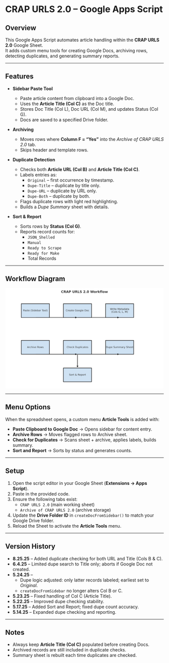 # CRAP URLS 2.0 – Google Apps Script

## Overview  
This Google Apps Script automates article handling within the **CRAP URLS 2.0** Google Sheet.  
It adds custom menu tools for creating Google Docs, archiving rows, detecting duplicates, and generating summary reports.

---

## Features  
- **Sidebar Paste Tool**  
  - Paste article content from clipboard into a Google Doc.  
  - Uses the **Article Title (Col C)** as the Doc title.  
  - Stores Doc Title (Col L), Doc URL (Col M), and updates Status (Col G).  
  - Docs are saved to a specified Drive folder.

- **Archiving**  
  - Moves rows where **Column F = “Yes”** into the *Archive of CRAP URLS 2.0* tab.  
  - Skips header and template rows.

- **Duplicate Detection**  
  - Checks both **Article URL (Col B)** and **Article Title (Col C)**.  
  - Labels entries as:  
    - `Original` – first occurrence by timestamp.  
    - `Dupe-Title` – duplicate by title only.  
    - `Dupe-URL` – duplicate by URL only.  
    - `Dupe-Both` – duplicate by both.  
  - Flags duplicate rows with light red highlighting.  
  - Builds a *Dupe Summary* sheet with details.

- **Sort & Report**  
  - Sorts rows by **Status (Col G)**.  
  - Reports record counts for:  
    - `JSON_Shelled`  
    - `Manual`  
    - `Ready to Scrape`  
    - `Ready for Make`  
    - Total Records  

---

## Workflow Diagram  

![CRAP URLS Workflow](images/CRAP_URLS_Workflow.png)  

---

## Menu Options  
When the spreadsheet opens, a custom menu **Article Tools** is added with:  
- **Paste Clipboard to Google Doc** → Opens sidebar for content entry.  
- **Archive Rows** → Moves flagged rows to Archive sheet.  
- **Check for Duplicates** → Scans sheet + archive, applies labels, builds summary.  
- **Sort and Report** → Sorts by status and generates counts.

---

## Setup  
1. Open the script editor in your Google Sheet (**Extensions → Apps Script**).  
2. Paste in the provided code.  
3. Ensure the following tabs exist:  
   - `CRAP URLS 2.0` (main working sheet)  
   - `Archive of CRAP URLS 2.0` (archive storage)  
4. Update the **Drive Folder ID** in `createDocFromSidebar()` to match your Google Drive folder.  
5. Reload the Sheet to activate the **Article Tools** menu.

---

## Version History  
- **8.25.25** – Added duplicate checking for both URL and Title (Cols B & C).  
- **6.4.25** – Limited dupe search to Title only; aborts if Google Doc not created.  
- **5.24.25** –  
  - Dupe logic adjusted: only latter records labeled; earliest set to *Original*.  
  - `createDocFromSidebar` no longer alters Col B or C.  
- **5.23.25** – Fixed handling of Col C (Article Title).  
- **5.22.25** – Improved dupe checking stability.  
- **5.17.25** – Added Sort and Report; fixed dupe count accuracy.  
- **5.14.25** – Expanded dupe checking and reporting.  

---

## Notes  
- Always keep **Article Title (Col C)** populated before creating Docs.  
- Archived records are still included in duplicate checks.  
- Summary sheet is rebuilt each time duplicates are checked.  
